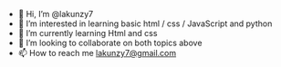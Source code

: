 - 👋 Hi, I’m @lakunzy7
- 👀 I’m interested in learning basic html / css / JavaScript and python
- 🌱 I’m currently learning Html and css
- 💞️ I’m looking to collaborate on both topics above
- 📫 How to reach me lakunzy7@gmail.com

<!---
lakunzy7/lakunzy7 is a ✨ special ✨ repository because its `README.md` (this file) appears on your GitHub profile.
You can click the Preview link to take a look at your changes.
--->
